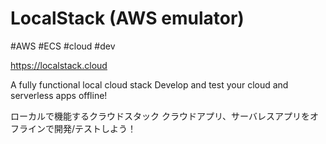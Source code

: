 # LocalStack (AWS emulator)

#AWS #ECS #cloud #dev

https://localstack.cloud


A fully functional local cloud stack
Develop and test your cloud and serverless apps offline!

ローカルで機能するクラウドスタック
クラウドアプリ、サーバレスアプリをオフラインで開発/テストしよう！


